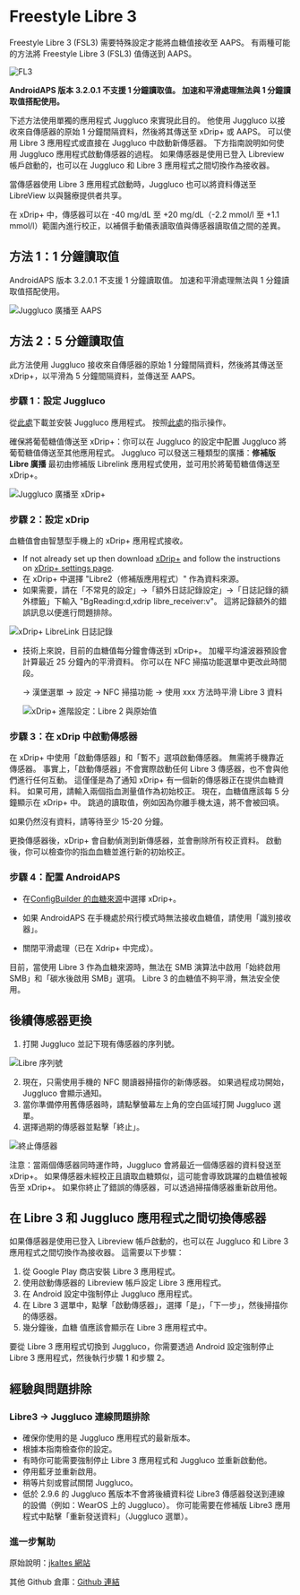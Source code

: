 # **Freestyle Libre 3**

Freestyle Libre 3 (FSL3) 需要特殊設定才能將血糖值接收至 AAPS。 有兩種可能的方法將 Freestyle Libre 3 (FSL3) 值傳送到 AAPS。

![FL3](../images/d912c1d3-06d2-4b58-ad7c-025ca1980fae.jpeg)

**AndroidAPS 版本 3.2.0.1 不支援 1 分鐘讀取值。 加速和平滑處理無法與 1 分鐘讀取值搭配使用。**

下述方法使用單獨的應用程式 Juggluco 來實現此目的。 他使用 Juggluco 以接收來自傳感器的原始 1 分鐘間隔資料，然後將其傳送至 xDrip+ 或 AAPS。 可以使用 Libre 3 應用程式或直接在 Juggluco 中啟動新傳感器。 下方指南說明如何使用 Juggluco 應用程式啟動傳感器的過程。 如果傳感器是使用已登入 Libreview 帳戶啟動的，也可以在 Juggluco 和 Libre 3 應用程式之間切換作為接收器。

當傳感器使用 Libre 3 應用程式啟動時，Juggluco 也可以將資料傳送至 LibreView 以與醫療提供者共享。

在 xDrip+ 中，傳感器可以在 -40 mg/dL 至 +20 mg/dL（-2.2 mmol/l 至 +1.1 mmol/l）範圍內進行校正，以補償手動儀表讀取值與傳感器讀取值之間的差異。

## 方法 1：1 分鐘讀取值
AndroidAPS 版本 3.2.0.1 不支援 1 分鐘讀取值。 加速和平滑處理無法與 1 分鐘讀取值搭配使用。

![Juggluco 廣播至 AAPS](../images/Juggluco_AAPS.png)


## 方法 2：5 分鐘讀取值
此方法使用 Juggluco 接收來自傳感器的原始 1 分鐘間隔資料，然後將其傳送至 xDrip+，以平滑為 5 分鐘間隔資料，並傳送至 AAPS。

### 步驟 1：設定 Juggluco
從[此處](https://www.juggluco.nl/Juggluco/download.html)下載並安裝 Juggluco 應用程式。 按照[此處](https://www.juggluco.nl/Juggluco/libre3/)的指示操作。

確保將葡萄糖值傳送至 xDrip+：你可以在 Juggluco 的設定中配置 Juggluco 將葡萄糖值傳送至其他應用程式。 Juggluco 可以發送三種類型的廣播：**修補版 Libre 廣播** 最初由修補版 Librelink 應用程式使用，並可用於將葡萄糖值傳送至 xDrip+。

![Juggluco 廣播至 xDrip+](../images/Juggluco_xDrip.png)

### 步驟 2：設定 xDrip

血糖值會由智慧型手機上的 xDrip+ 應用程式接收。

- If not already set up then download [xDrip+](https://github.com/NightscoutFoundation/xDrip) and follow the instructions on [xDrip+ settings page](../CompatibleCgms/xDrip.md).
- 在 xDrip+ 中選擇 "Libre2（修補版應用程式）" 作為資料來源。
- 如果需要，請在「不常見的設定」→「額外日誌記錄設定」→「日誌記錄的額外標籤」下輸入 "BgReading:d,xdrip libre_receiver:v"。 這將記錄額外的錯誤訊息以便進行問題排除。

![xDrip+ LibreLink 日誌記錄](../images/Libre2_Tags.png)

- 技術上來說，目前的血糖值每分鐘會傳送到 xDrip+。 加權平均濾波器預設會計算最近 25 分鐘內的平滑資料。 你可以在 NFC 掃描功能選單中更改此時間段。

  → 漢堡選單 → 設定 → NFC 掃描功能 → 使用 xxx 方法時平滑 Libre 3 資料

  ![xDrip+ 進階設定：Libre 2 與原始值](../images/xDrip_Libre3_Smooth.png)



### 步驟 3：在 xDrip 中啟動傳感器

在 xDrip+ 中使用「啟動傳感器」和「暫不」選項啟動傳感器。 無需將手機靠近傳感器。 事實上，「啟動傳感器」不會實際啟動任何 Libre 3 傳感器，也不會與他們進行任何互動。 這僅僅是為了通知 xDrip+ 有一個新的傳感器正在提供血糖資料。 如果可用，請輸入兩個指血測量值作為初始校正。 現在，血糖值應該每 5 分鐘顯示在 xDrip+ 中。 跳過的讀取值，例如因為你離手機太遠，將不會被回填。

如果仍然沒有資料，請等待至少 15-20 分鐘。

更換傳感器後，xDrip+ 會自動偵測到新傳感器，並會刪除所有校正資料。 啟動後，你可以檢查你的指血血糖並進行新的初始校正。

### 步驟 4：配置 AndroidAPS

- 在[ConfigBuilder 的血糖來源](../Configuration/Config-Builder.md#bg-source)中選擇 xDrip+。

- 如果 AndroidAPS 在手機處於飛行模式時無法接收血糖值，請使用「識別接收器」。
- 關閉平滑處理（已在 Xdrip+ 中完成）。

目前，當使用 Libre 3 作為血糖來源時，無法在 SMB 演算法中啟用「始終啟用 SMB」和「碳水後啟用 SMB」選項。 Libre 3 的血糖值不夠平滑，無法安全使用。



## 後續傳感器更換

1. 打開 Juggluco 並記下現有傳感器的序列號。

![Libre 序列號](../images/libre3/step_13.jpg)

2. 現在，只需使用手機的 NFC 閱讀器掃描你的新傳感器。 如果過程成功開始，Juggluco 會顯示通知。
3. 當你準備停用舊傳感器時，請點擊螢幕左上角的空白區域打開 Juggluco 選單。
4. 選擇過期的傳感器並點擊「終止」。

![終止傳感器](../images/libre3/step_14.jpg)

注意：當兩個傳感器同時運作時，Juggluco 會將最近一個傳感器的資料發送至 xDrip+。 如果傳感器未經校正且讀取血糖類似，這可能會導致跳躍的血糖值被報告至 xDrip+。 如果你終止了錯誤的傳感器，可以透過掃描傳感器重新啟用他。

## 在 Libre 3 和 Juggluco 應用程式之間切換傳感器

如果傳感器是使用已登入 Libreview 帳戶啟動的，也可以在 Juggluco 和 Libre 3 應用程式之間切換作為接收器。 這需要以下步驟：

1. 從 Google Play 商店安裝 Libre 3 應用程式。
2. 使用啟動傳感器的 Libreview 帳戶設定 Libre 3 應用程式。
3. 在 Android 設定中強制停止 Juggluco 應用程式。
4. 在 Libre 3 選單中，點擊「啟動傳感器」，選擇「是」，「下一步」，然後掃描你的傳感器。
5. 幾分鐘後，血糖 值應該會顯示在 Libre 3 應用程式中。

要從 Libre 3 應用程式切換到 Juggluco，你需要透過 Android 設定強制停止 Libre 3 應用程式，然後執行步驟 1 和步驟 2。

## 經驗與問題排除

### Libre3 -> Juggluco 連線問題排除

- 確保你使用的是 Juggluco 應用程式的最新版本。
- 根據本指南檢查你的設定。
- 有時你可能需要強制停止 Libre 3 應用程式和 Juggluco 並重新啟動他。
- 停用藍牙並重新啟用。
- 稍等片刻或嘗試關閉 Juggluco。
- 低於 2.9.6 的 Juggluco 舊版本不會將後續資料從 Libre3 傳感器發送到連線的設備（例如：WearOS 上的 Juggluco）。 你可能需要在修補版 Libre3 應用程式中點擊「重新發送資料」（Juggluco 選單）。

### 進一步幫助

原始說明：[jkaltes 網站](https://www.juggluco.nl/Juggluco/libre3/)

其他 Github 倉庫：[Github 連結](https://github.com/maheini/FreeStyle-Libre-3-patch)
